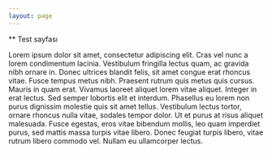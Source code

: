 ```yaml
---
layout: page
---
```


** Test sayfası

Lorem ipsum dolor sit amet, consectetur adipiscing elit. Cras vel nunc a lorem condimentum lacinia. Vestibulum fringilla lectus quam, ac gravida nibh ornare in. Donec ultrices blandit felis, sit amet congue erat rhoncus vitae. Fusce tempus metus nibh. Praesent rutrum quis metus quis cursus. Mauris in quam erat. Vivamus laoreet aliquet lorem vitae aliquet. Integer in erat lectus. Sed semper lobortis elit et interdum. Phasellus eu lorem non purus dignissim molestie quis sit amet tellus. Vestibulum lectus tortor, ornare rhoncus nulla vitae, sodales tempor dolor. Ut et purus at risus aliquet malesuada. Fusce egestas, eros vitae bibendum mollis, leo quam imperdiet purus, sed mattis massa turpis vitae libero. Donec feugiat turpis libero, vitae rutrum libero commodo vel. Nullam eu ullamcorper lectus.
